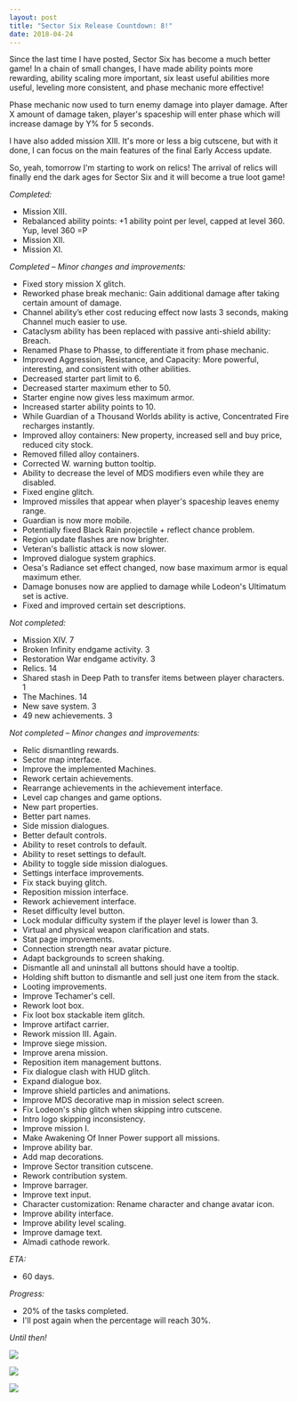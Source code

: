 ```yaml
---
layout: post
title: "Sector Six Release Countdown: 8!"
date: 2018-04-24
---
```


Since the last time I have posted, Sector Six has become a much better game!
In a chain of small changes, I have made ability points more rewarding, ability scaling more important, six least useful abilities more useful, leveling more consistent, and phase mechanic more effective!

Phase mechanic now used to turn enemy damage into player damage.
After X amount of damage taken, player's spaceship will enter phase which will increase damage by Y% for 5 seconds.

I have also added mission XIII.
It's more or less a big cutscene, but with it done, I can focus on the main features of the final Early Access update.

So, yeah, tomorrow I'm starting to work on relics!
The arrival of relics will finally end the dark ages for Sector Six and it will become a true loot game!

*Completed:*

* Mission XIII.
* Rebalanced ability points: +1 ability point per level, capped at level 360. Yup, level 360 =P
* Mission XII.
* Mission XI.

*Completed – Minor changes and improvements:*

* Fixed story mission X glitch.
* Reworked phase break mechanic: Gain additional damage after taking certain amount of damage.
* Channel ability’s ether cost reducing effect now lasts 3 seconds, making Channel much easier to use.
* Cataclysm ability has been replaced with passive anti-shield ability: Breach.
* Renamed Phase to Phasse, to differentiate it from phase mechanic.
* Improved Aggression, Resistance, and Capacity: More powerful, interesting, and consistent with other abilities.
* Decreased starter part limit to 6.
* Decreased starter maximum ether to 50.
* Starter engine now gives less maximum armor.
* Increased starter ability points to 10.
* While Guardian of a Thousand Worlds ability is active, Concentrated Fire recharges instantly.
* Improved alloy containers: New property, increased sell and buy price, reduced city stock.
* Removed filled alloy containers.
* Corrected W. warning button tooltip.
* Ability to decrease the level of MDS modifiers even while they are disabled.
* Fixed engine glitch.
* Improved missiles that appear when player's spaceship leaves enemy range.
* Guardian is now more mobile.
* Potentially fixed Black Rain projectile + reflect chance problem.
* Region update flashes are now brighter.
* Veteran's ballistic attack is now slower.
* Improved dialogue system graphics.
* Oesa's Radiance set effect changed, now base maximum armor is equal maximum ether.
* Damage bonuses now are applied to damage while Lodeon's Ultimatum set is active.
* Fixed and improved certain set descriptions.

*Not completed:*

* Mission XIV. 7
* Broken Infinity endgame activity. 3
* Restoration War endgame activity. 3
* Relics. 14
* Shared stash in Deep Path to transfer items between player characters. 1
* The Machines. 14
* New save system. 3
* 49 new achievements. 3

*Not completed – Minor changes and improvements:*

* Relic dismantling rewards.
* Sector map interface.
* Improve the implemented Machines.
* Rework certain achievements.
* Rearrange achievements in the achievement interface.
* Level cap changes and game options.
* New part properties.
* Better part names.
* Side mission dialogues.
* Better default controls.
* Ability to reset controls to default.
* Ability to reset settings to default.
* Ability to toggle side mission dialogues.
* Settings interface improvements.
* Fix stack buying glitch.
* Reposition mission interface.
* Rework achievement interface.
* Reset difficulty level button.
* Lock modular difficulty system if the player level is lower than 3.
* Virtual and physical weapon clarification and stats.
* Stat page improvements.
* Connection strength near avatar picture.
* Adapt backgrounds to screen shaking.
* Dismantle all and uninstall all buttons should have a tooltip.
* Holding shift button to dismantle and sell just one item from the stack.
* Looting improvements.
* Improve Techamer's cell.
* Rework loot box.
* Fix loot box stackable item glitch.
* Improve artifact carrier.
* Rework mission III. Again.
* Improve siege mission.
* Improve arena mission.
* Reposition item management buttons.
* Fix dialogue clash with HUD glitch.
* Expand dialogue box.
* Improve shield particles and animations.
* Improve MDS decorative map in mission select screen.
* Fix Lodeon's ship glitch when skipping intro cutscene.
* Intro logo skipping inconsistency.
* Improve mission I.
* Make Awakening Of Inner Power support all missions.
* Improve ability bar.
* Add map decorations.
* Improve Sector transition cutscene.
* Rework contribution system.
* Improve barrager.
* Improve text input.
* Character customization: Rename character and change avatar icon.
* Improve ability interface.
* Improve ability level scaling.
* Improve damage text.
* Almadi cathode rework.

*ETA:*

* 60 days.

*Progress:*

* 20% of the tasks completed.
* I'll post again when the percentage will reach 30%.

*Until then!*

![](https://github.com/Zuurix/Zuurix.github.io/blob/master/images/cd8/AB1%202018-04-24.png?raw=true)

![](https://github.com/Zuurix/Zuurix.github.io/blob/master/images/cd8/AB2%202018-04-24.png?raw=true)

![](https://github.com/Zuurix/Zuurix.github.io/blob/master/images/cd8/AB3%202018-04-24.png?raw=true)
